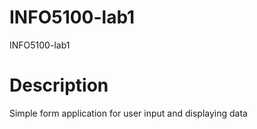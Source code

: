 # INFO5100-lab1

INFO5100-lab1

# Description

Simple form application for user input and displaying data